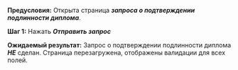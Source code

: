 **Предусловия:**
Открыта страница ***запроса о подтверждении подлинности диплома***.

**Шаг 1:**
Нажать ***Отправить запрос***

**Ожидаемый результат:**
Запрос о подтверждении подлинности диплома ***НЕ*** сделан.
Страница перезагружена, отображены валидации для всех полей.
